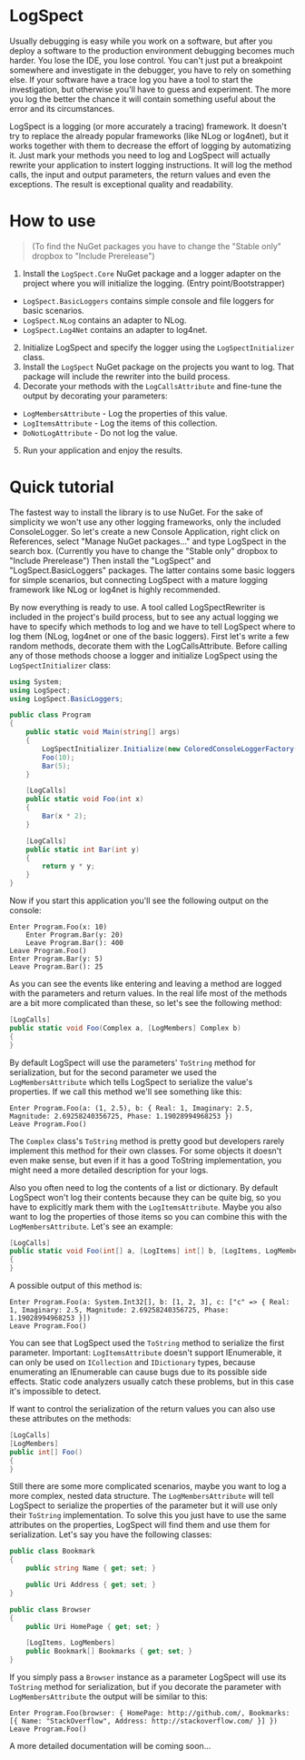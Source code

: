 LogSpect
========

Usually debugging is easy while you work on a software, but after you deploy a software to the production environment debugging becomes much harder. You lose the IDE, you lose control. You can't just put a breakpoint somewhere and investigate in the debugger, you have to rely on something else. If your software have a trace log you have a tool to start the investigation, but otherwise you'll have to guess and experiment. The more you log the better the chance it will contain something useful about the error and its circumstances.

LogSpect is a logging (or more accurately a tracing) framework. It doesn't try to replace the already popular frameworks (like NLog or log4net), but it works together with them to decrease the effort of logging by automatizing it. Just mark your methods you need to log and LogSpect will actually rewrite your application to instert logging instructions. It will log the method calls, the input and output parameters, the return values and even the exceptions. The result is exceptional quality and readability.

# How to use

> (To find the NuGet packages you have to change the "Stable only" dropbox to "Include Prerelease")

1. Install the `LogSpect.Core` NuGet package and a logger adapter on the project where you will initialize the logging. (Entry point/Bootstrapper)
  - `LogSpect.BasicLoggers` contains simple console and file loggers for basic scenarios.
  - `LogSpect.NLog` contains an adapter to NLog.
  - `LogSpect.Log4Net` contains an adapter to log4net.
2. Initialize LogSpect and specify the logger using the `LogSpectInitializer` class.
3. Install the `LogSpect` NuGet package on the projects you want to log. That package will include the rewriter into the build process.
4. Decorate your methods with the `LogCallsAttribute` and fine-tune the output by decorating your parameters:
  - `LogMembersAttribute` - Log the properties of this value.
  - `LogItemsAttribute` - Log the items of this collection.
  - `DoNotLogAttribute` - Do not log the value.
5. Run your application and enjoy the results.

# Quick tutorial

The fastest way to install the library is to use NuGet. For the sake of simplicity we won't use any other logging frameworks, only the included ConsoleLogger. So let's create a new Console Application, right click on References, select "Manage NuGet packages..." and type LogSpect in the search box. (Currently you have to change the "Stable only" dropbox to "Include Prerelease") Then install the "LogSpect" and "LogSpect.BasicLoggers" packages. The latter contains some basic loggers for simple scenarios, but connecting LogSpect with a mature logging framework like NLog or log4net is highly recommended.

By now everything is ready to use. A tool called LogSpectRewriter is included in the project's build process, but to see any actual logging we have to specify which methods to log and we have to tell LogSpect where to log them (NLog, log4net or one of the basic loggers). First let's write a few random methods, decorate them with the LogCallsAttribute. Before calling any of those methods choose a logger and initialize LogSpect using the `LogSpectInitializer` class:

```C#
using System;
using LogSpect;
using LogSpect.BasicLoggers;

public class Program
{
    public static void Main(string[] args)
    {
        LogSpectInitializer.Initialize(new ColoredConsoleLoggerFactory());
        Foo(10);
        Bar(5);
    }

    [LogCalls]
    public static void Foo(int x)
    {
        Bar(x * 2);
    }

    [LogCalls]
    public static int Bar(int y)
    {
        return y * y;
    }
}
```

Now if you start this application you'll see the following output on the console:

```
Enter Program.Foo(x: 10)
    Enter Program.Bar(y: 20)
    Leave Program.Bar(): 400
Leave Program.Foo()
Enter Program.Bar(y: 5)
Leave Program.Bar(): 25
```

As you can see the events like entering and leaving a method are logged with the parameters and return values. In the real life most of the methods are a bit more complicated than these, so let's see the following method:

```C#
[LogCalls]
public static void Foo(Complex a, [LogMembers] Complex b) 
{
}
```

By default LogSpect will use the parameters' `ToString` method for serialization, but for the second parameter we used the `LogMembersAttribute` which tells LogSpect to serialize the value's properties. If we call this method we'll see something like this:

```
Enter Program.Foo(a: (1, 2.5), b: { Real: 1, Imaginary: 2.5, Magnitude: 2.69258240356725, Phase: 1.19028994968253 })
Leave Program.Foo()
```

The `Complex` class's `ToString` method is pretty good but developers rarely implement this method for their own classes. For some objects it doesn't even make sense, but even if it has a good ToString implementation, you might need a more detailed description for your logs.

Also you often need to log the contents of a list or dictionary. By default LogSpect won't log their contents because they can be quite big, so you have to explicitly mark them with the `LogItemsAttribute`. Maybe you also want to log the properties of those items so you can combine this with the `LogMembersAttribute`. Let's see an example:

```C#
[LogCalls]
public static void Foo(int[] a, [LogItems] int[] b, [LogItems, LogMembers] Dictionary<string, Complex> c)
{
}
```

A possible output of this method is:

```
Enter Program.Foo(a: System.Int32[], b: [1, 2, 3], c: ["c" => { Real: 1, Imaginary: 2.5, Magnitude: 2.69258240356725, Phase: 1.19028994968253 }])
Leave Program.Foo()
```

You can see that LogSpect used the `ToString` method to serialize the first parameter. Important: `LogItemsAttribute` doesn't support IEnumerable, it can only be used on `ICollection` and `IDictionary` types, because enumerating an IEnumerable can cause bugs due to its possible side effects. Static code analyzers usually catch these problems, but in this case it's impossible to detect.

If want to control the serialization of the return values you can also use these attributes on the methods:

```C#
[LogCalls]
[LogMembers]
public int[] Foo()
{
}
```

Still there are some more complicated scenarios, maybe you want to log a more complex, nested data structure. The `LogMembersAttribute` will tell LogSpect to serialize the properties of the parameter but it will use only their `ToString` implementation. To solve this you just have to use the same attributes on the properties, LogSpect will find them and use them for serialization. Let's say you have the following classes:

```C#
public class Bookmark
{
    public string Name { get; set; }

    public Uri Address { get; set; }
}

public class Browser
{
    public Uri HomePage { get; set; }

    [LogItems, LogMembers]
    public Bookmark[] Bookmarks { get; set; }
}
```

If you simply pass a `Browser` instance as a parameter LogSpect will use its `ToString` method for serialization, but if you decorate the parameter with `LogMembersAttribute` the output will be similar to this:

```
Enter Program.Foo(browser: { HomePage: http://github.com/, Bookmarks: [{ Name: "StackOverflow", Address: http://stackoverflow.com/ }] })
Leave Program.Foo()
```

A more detailed documentation will be coming soon...
